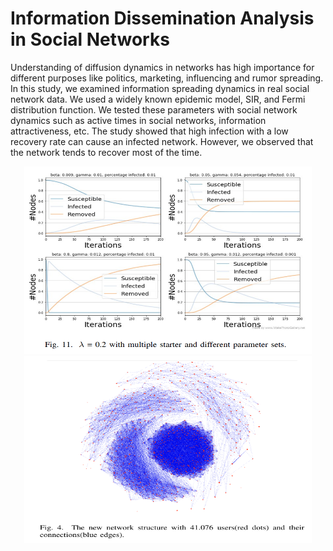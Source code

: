# Information Dissemination Analysis in Social Networks

Understanding of diffusion dynamics in networks has high importance for different purposes like politics, marketing, 
influencing and rumor spreading. In this study, we examined information spreading dynamics in real social network data.
We used a widely known epidemic model, SIR, and Fermi distribution function. We tested these parameters with social 
network dynamics such as active times in social networks, information attractiveness, etc. The study showed that high 
infection with a low recovery rate can cause an infected network. However, we observed that the network tends to 
recover most of the time.

<p align="center">
  <img width="460" height="300" src="https://github.com/dauut/information-dissemination-analysis/blob/master/img/result.png?raw=true">
  <img width="460" height="300" src="https://github.com/dauut/information-dissemination-analysis/blob/master/img/network.png?raw=true">
</p> 